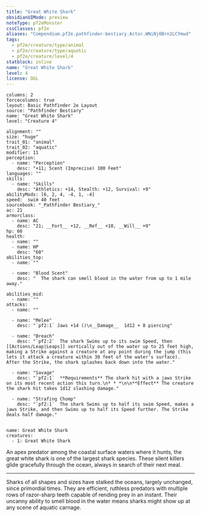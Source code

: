 ```yaml
---
title: "Great White Shark"
obsidianUIMode: preview
noteType: pf2eMonster
cssClasses: pf2e
aliases: "Compendium.pf2e.pathfinder-bestiary.Actor.WNiNj0Brn2LCYmwd" 
tags:
  - pf2e/creature/type/animal
  - pf2e/creature/type/aquatic
  - pf2e/creature/level/4
statblock: inline
name: "Great White Shark"
level: 4
license: OGL
---
```


```statblock
columns: 2
forcecolumns: true
layout: Basic Pathfinder 2e Layout
source: "Pathfinder Bestiary"
name: "Great White Shark"
level: "Creature 4"

alignment: ""
size: "huge"
trait_01: "animal"
trait_02: "aquatic"
modifier: 11
perception:
  - name: "Perception"
    desc: "+11; Scent (Imprecise) 100 Feet"
languages: ""
skills:
  - name: "Skills"
    desc: "Athletics: +14, Stealth: +12, Survival: +9"
abilityMods: [6, 2, 4, -4, 1, -4]
speed:  swim 40 feet
sourcebook: "_Pathfinder Bestiary_"
ac: 21
armorclass:
  - name: AC
    desc: "21; __Fort__ +12, __Ref__ +10, __Will__ +9"
hp: 60
health:
  - name: ""
  - name: HP
    desc: "60"
abilities_top:
  - name: ""

  - name: "Blood Scent"
    desc: "  The shark can smell blood in the water from up to 1 mile away."

abilities_mid:
  - name: ""
attacks:
  - name: ""

  - name: "Melee"
    desc: "`pf2:1` Jaws +14 ()\n__Damage__  1d12 + 8 piercing"

  - name: "Breach"
    desc: "`pf2:2`  The shark Swims up to its swim Speed, then [[Actions/Leap|Leaps]] vertically out of the water up to 25 feet high, making a Strike against a creature at any point during the jump (this lets it attack a creature within 30 feet of the water's surface). After the Strike, the shark splashes back down into the water."

  - name: "Savage"
    desc: "`pf2:1`  **Requirements** The shark hit with a jaws Strike on its most recent action this turn.\n* * *\n\n**Effect** The creature the shark hit takes 1d12 slashing damage."

  - name: "Strafing Chomp"
    desc: "`pf2:1`  The shark Swims up to half its swim Speed, makes a jaws Strike, and then Swims up to half its Speed further. The Strike deals half damage."
 
```

```encounter-table
name: Great White Shark
creatures:
  - 1: Great White Shark
```



An apex predator among the coastal surface waters where it hunts, the great white shark is one of the largest shark species. These silent killers glide gracefully through the ocean, always in search of their next meal.

* * *

Sharks of all shapes and sizes have stalked the oceans, largely unchanged, since primordial times. They are efficient, ruthless predators with multiple rows of razor-sharp teeth capable of rending prey in an instant. Their uncanny ability to smell blood in the water means sharks might show up at any scene of aquatic carnage.
